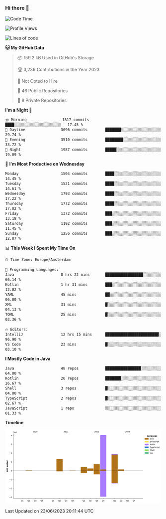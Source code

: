### Hi there 👋


<!--START_SECTION:waka-->
![Code Time](http://img.shields.io/badge/Code%20Time-3%2C262%20hrs%2044%20mins-blue)

![Profile Views](http://img.shields.io/badge/Profile%20Views-108-blue)

![Lines of code](https://img.shields.io/badge/From%20Hello%20World%20I%27ve%20Written-8.8%20million%20lines%20of%20code-blue)

**🐱 My GitHub Data** 

> 📦 159.2 kB Used in GitHub's Storage 
 > 
> 🏆 3,236 Contributions in the Year 2023
 > 
> 🚫 Not Opted to Hire
 > 
> 📜 46 Public Repositories 
 > 
> 🔑 8 Private Repositories 
 > 
**I'm a Night 🦉** 

```text
🌞 Morning                1817 commits        ████░░░░░░░░░░░░░░░░░░░░░   17.45 % 
🌆 Daytime                3096 commits        ███████░░░░░░░░░░░░░░░░░░   29.74 % 
🌃 Evening                3510 commits        ████████░░░░░░░░░░░░░░░░░   33.72 % 
🌙 Night                  1987 commits        █████░░░░░░░░░░░░░░░░░░░░   19.09 % 
```
📅 **I'm Most Productive on Wednesday** 

```text
Monday                   1504 commits        ████░░░░░░░░░░░░░░░░░░░░░   14.45 % 
Tuesday                  1521 commits        ████░░░░░░░░░░░░░░░░░░░░░   14.61 % 
Wednesday                1793 commits        ████░░░░░░░░░░░░░░░░░░░░░   17.22 % 
Thursday                 1772 commits        ████░░░░░░░░░░░░░░░░░░░░░   17.02 % 
Friday                   1372 commits        ███░░░░░░░░░░░░░░░░░░░░░░   13.18 % 
Saturday                 1192 commits        ███░░░░░░░░░░░░░░░░░░░░░░   11.45 % 
Sunday                   1256 commits        ███░░░░░░░░░░░░░░░░░░░░░░   12.07 % 
```


📊 **This Week I Spent My Time On** 

```text
🕑︎ Time Zone: Europe/Amsterdam

💬 Programming Languages: 
Java                     8 hrs 22 mins       █████████████████░░░░░░░░   66.14 % 
Kotlin                   1 hr 31 mins        ███░░░░░░░░░░░░░░░░░░░░░░   12.02 % 
YAML                     45 mins             ██░░░░░░░░░░░░░░░░░░░░░░░   06.00 % 
XML                      31 mins             █░░░░░░░░░░░░░░░░░░░░░░░░   04.13 % 
TOML                     25 mins             █░░░░░░░░░░░░░░░░░░░░░░░░   03.36 % 

🔥 Editors: 
IntelliJ                 12 hrs 15 mins      ████████████████████████░   96.90 % 
VS Code                  23 mins             █░░░░░░░░░░░░░░░░░░░░░░░░   03.10 % 
```

**I Mostly Code in Java** 

```text
Java                     48 repos            ████████████████░░░░░░░░░   64.00 % 
Kotlin                   20 repos            ███████░░░░░░░░░░░░░░░░░░   26.67 % 
Shell                    3 repos             █░░░░░░░░░░░░░░░░░░░░░░░░   04.00 % 
TypeScript               2 repos             █░░░░░░░░░░░░░░░░░░░░░░░░   02.67 % 
JavaScript               1 repo              ░░░░░░░░░░░░░░░░░░░░░░░░░   01.33 % 
```



**Timeline**

![Lines of Code chart](https://raw.githubusercontent.com/powercasgamer/powercasgamer/master/assets/bar_graph.png)


 Last Updated on 23/06/2023 20:11:44 UTC
<!--END_SECTION:waka-->

